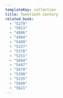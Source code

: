 ```yaml
---
templateKey: collection
title: Twentieth Century
related_book:
  - "5279"
  - "5013"
  - "4886"
  - "4984"
  - "5489"
  - "5227"
  - "5378"
  - "5251"
  - "5694"
  - "5447"
  - "5679"
  - "5390"
  - "5235"
  - "5649"
  - "5621"
---
```


